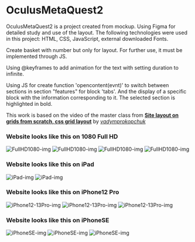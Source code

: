 # OculusMetaQuest2

OculusMetaQuest2 is a project created from mockup. Using Figma for detailed study and use of the layout. The following technologies were used in this project: HTML, CSS, JavaScript, external downloaded Fonts.

Create basket with number but only for layout. For further use, it must be implemented through JS.

Using @keyframes to add animation for the text with setting duration to infinite.

Using JS for create function 'opencontent(evnt)' to switch between sections in section "features" for block 'tabs'. And the display of a specific block with the information corresponding to it. The selected section is highlighted in bold.

This work is based on the video of the master class from **[Site layout on grids from scratch, css grid layout](https://youtu.be/pIr6ACmdof4)** by *[vadymprokopchuk](https://www.youtube.com/@vadymprokopchuk)*

### Website looks like this on 1080 Full HD

![FullHD1080-img](/images/demo/FullHD1080_1.jpg)
![FullHD1080-img](/images/demo/FullHD1080_2.jpg)
![FullHD1080-img](/images/demo/FullHD1080_3.jpg)
![FullHD1080-img](/images/demo/FullHD1080_4.jpg)

### Website looks like this on iPad

![iPad-img](/images/demo/iPad_1.jpg)
![iPad-img](/images/demo/iPad_2.jpg)

### Website looks like this on iPhone12 Pro

![iPhone12-13Pro-img](/images/demo/iPhone12Pro_1.jpg)
![iPhone12-13Pro-img](/images/demo/iPhone12Pro_2.jpg)
![iPhone12-13Pro-img](/images/demo/iPhone12Pro_3.jpg)

### Website looks like this on iPhoneSE

![iPhoneSE-img](/images/demo/iPhoneSE_1.jpg)
![iPhoneSE-img](/images/demo/iPhoneSE_2.jpg)
![iPhoneSE-img](/images/demo/iPhoneSE_3.jpg)
